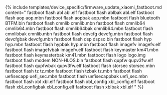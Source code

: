{% include templates/device_specific/firmware_update_xiaomi_fastboot.md content="
fastboot flash abl abl.elf
fastboot flash ablbak abl.elf
fastboot flash aop aop.mbn
fastboot flash aopbak aop.mbn
fastboot flash bluetooth BTFM.bin
fastboot flash cmnlib cmnlib.mbn
fastboot flash cmnlib64 cmnlib64.mbn
fastboot flash cmnlib64bak cmnlib64.mbn
fastboot flash cmnlibbak cmnlib.mbn
fastboot flash devcfg devcfg.mbn
fastboot flash devcfgbak devcfg.mbn
fastboot flash dsp dspso.bin
fastboot flash hyp hyp.mbn
fastboot flash hypbak hyp.mbn
fastboot flash imagefv imagefv.elf
fastboot flash imagefvbak imagefv.elf
fastboot flash keymaster km41.mbn
fastboot flash keymasterbak km41.mbn
fastboot flash logo logo.img
fastboot flash modem NON-HLOS.bin
fastboot flash qupfw qupv3fw.elf
fastboot flash qupfwbak qupv3fw.elf
fastboot flash storsec storsec.mbn
fastboot flash tz tz.mbn
fastboot flash tzbak tz.mbn
fastboot flash uefisecapp uefi_sec.mbn
fastboot flash uefisecappbak uefi_sec.mbn
fastboot flash xbl xbl.elf
fastboot flash xbl_config xbl_config.elf
fastboot flash xbl_configbak xbl_config.elf
fastboot flash xblbak xbl.elf
" %}
